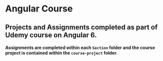 # Angular Course

## Projects and Assignments completed as part of Udemy course on Angular 6.

#### Assignments are completed within each `Section` folder and the course project is contained within the `course-project` folder.